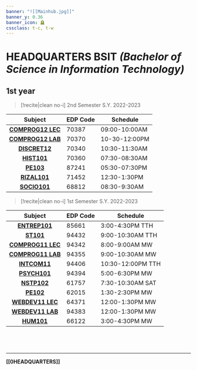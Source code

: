 ```yaml
---
banner: "![[Mainhub.jpg]]"
banner_y: 0.36
banner_icon: 🪦
cssclass: t-c, t-w
---
```

# HEADQUARTERS BSIT *(Bachelor of Science in Information Technology)*

## 1st year
>[!recite|clean no-i] 2nd Semester S.Y. 2022-2023

| Subject                            | EDP Code | Schedule      |
| ---------------------------------- | -------- | ------------- |
| **<center>[COMPROG12 LEC](COMPROG12LEC.md)</center>** | 70387    | 09:00-10:00AM |
| **<center>[COMPROG12 LAB](COMPROG12LAB.md)</center>** | 70370    | 10-30-12:00PM |
| **<center>[DISCRET12](DISCRET12.md)</center>**     | 70340    | 10:30-11:30AM |
| **<center>[HIST101](HIST101.md)</center>**       | 70360    | 07:30-08:30AM |
| **<center>[PE103](PE103.md)</center>**         | 87241    | 05:30-07:30PM |
| **<center>[RIZAL101](RIZAL101.md)</center>**      | 71452    | 12:30-1:30PM  |
| **<center>[SOCIO101](SOCIO101.md)</center>**      | 68812    | 08:30-9:30AM  | 

>[!recite|clean no-i] 1st Semester S.Y. 2022-2023

| Subject                              | EDP Code | Schedule          |
| ------------------------------------ | -------- | ----------------- |
| **<center>[ENTREP101](ENTREP101.md)</center>**                            | 85661    | 3:00-4:30PM TTH   |
| **<center>[ST101](ST101.md)</center>**                | 94432    | 9:00-10:30AM TTH  |
| **<center>[COMPROG11 LEC](COMPROG11LEC.md)</center>** | 94342    | 8:00-9:00AM  MW   |
| **<center>[COMPROG11 LAB](COMPROG11LAB.md)</center>** | 94355    | 9:00-10:30AM MW   |
| **<center>[INTCOM11](INTCOM11.md)</center>**          | 94406    | 10:30-12:00PM TTH |
| **<center>[PSYCH101](PSYCH101.md)</center>**          | 94394    | 5:00-6:30PM MW    |
| **<center>[NSTP102](NSTP102.md)</center>**                              | 61757    | 7:30-10:30AM SAT  |
| **<center>[PE102](PE102.md)</center>**                | 62015    | 1:30-2:30PM MW    |
| **<center>[WEBDEV11 LEC](WEBDEV11LEC.md)</center>**   | 64371    | 12:00-1:30PM MW   |
| **<center>[WEBDEV11 LAB](WEBDEV11LAB.md)</center>**   | 94383    | 12:00-1:30PM MW   |
| **<center>[HUM101](HUM101.md)</center>**              | 66122    | 3:00-4:30PM MW    |

<br>

# 
---
**[[0HEADQUARTERS]]**
